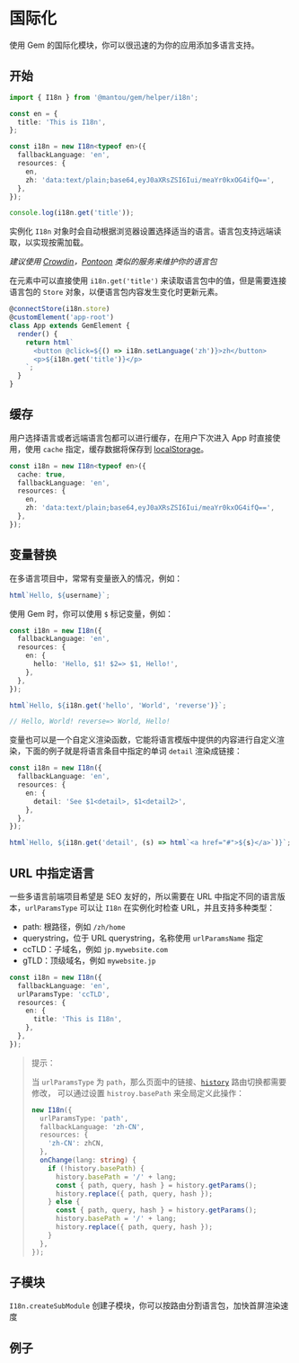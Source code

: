 # 国际化

使用 Gem 的国际化模块，你可以很迅速的为你的应用添加多语言支持。

## 开始

```ts
import { I18n } from '@mantou/gem/helper/i18n';

const en = {
  title: 'This is I18n',
};

const i18n = new I18n<typeof en>({
  fallbackLanguage: 'en',
  resources: {
    en,
    zh: 'data:text/plain;base64,eyJ0aXRsZSI6Iui/meaYr0kxOG4ifQ==',
  },
});

console.log(i18n.get('title'));
```

实例化 `I18n` 对象时会自动根据浏览器设置选择适当的语言。语言包支持远端读取，以实现按需加载。

_建议使用 [Crowdin](https://crowdin.com/)，[Pontoon](https://github.com/mozilla/pontoon/) 类似的服务来维护你的语言包_

在元素中可以直接使用 `i18n.get('title')` 来读取语言包中的值，但是需要连接语言包的 `Store` 对象，以便语言包内容发生变化时更新元素。

```ts 1
@connectStore(i18n.store)
@customElement('app-root')
class App extends GemElement {
  render() {
    return html`
      <button @click=${() => i18n.setLanguage('zh')}>zh</button>
      <p>${i18n.get('title')}</p>
    `;
  }
}
```

## 缓存

用户选择语言或者远端语言包都可以进行缓存，在用户下次进入 App 时直接使用，使用 `cache` 指定，缓存数据将保存到 [localStorage](https://developer.mozilla.org/en-US/docs/Web/API/Window/localStorage)。

```ts 2
const i18n = new I18n<typeof en>({
  cache: true,
  fallbackLanguage: 'en',
  resources: {
    en,
    zh: 'data:text/plain;base64,eyJ0aXRsZSI6Iui/meaYr0kxOG4ifQ==',
  },
});
```

## 变量替换

在多语言项目中，常常有变量嵌入的情况，例如：

```ts
html`Hello, ${username}`;
```

使用 Gem 时，你可以使用 `$` 标记变量，例如：

```ts
const i18n = new I18n({
  fallbackLanguage: 'en',
  resources: {
    en: {
      hello: 'Hello, $1! $2=> $1, Hello!',
    },
  },
});

html`Hello, ${i18n.get('hello', 'World', 'reverse')}`;

// Hello, World! reverse=> World, Hello!
```

变量也可以是一个自定义渲染函数，它能将语言模版中提供的内容进行自定义渲染，下面的例子就是将语言条目中指定的单词 `detail` 渲染成链接：

```ts
const i18n = new I18n({
  fallbackLanguage: 'en',
  resources: {
    en: {
      detail: 'See $1<detail>, $1<detail2>',
    },
  },
});

html`Hello, ${i18n.get('detail', (s) => html`<a href="#">${s}</a>`)}`;
```

## URL 中指定语言

一些多语言前端项目希望是 SEO 友好的，所以需要在 URL 中指定不同的语言版本，`urlParamsType` 可以让 `I18n` 在实例化时检查 URL，并且支持多种类型：

- path: 根路径，例如 `/zh/home`
- querystring，位于 URL querystring，名称使用 `urlParamsName` 指定
- ccTLD：子域名，例如 `jp.mywebsite.com`
- gTLD：顶级域名，例如 `mywebsite.jp`

```ts
const i18n = new I18n({
  fallbackLanguage: 'en',
  urlParamsType: 'ccTLD',
  resources: {
    en: {
      title: 'This is I18n',
    },
  },
});
```

> 提示：
>
> 当 `urlParamsType` 为 `path`，那么页面中的链接、[`history`](../../api/history) 路由切换都需要修改，
> 可以通过设置 `histroy.basePath` 来全局定义此操作：
>
> ```ts
> new I18n({
>   urlParamsType: 'path',
>   fallbackLanguage: 'zh-CN',
>   resources: {
>     'zh-CN': zhCN,
>   },
>   onChange(lang: string) {
>     if (!history.basePath) {
>       history.basePath = '/' + lang;
>       const { path, query, hash } = history.getParams();
>       history.replace({ path, query, hash });
>     } else {
>       const { path, query, hash } = history.getParams();
>       history.basePath = '/' + lang;
>       history.replace({ path, query, hash });
>     }
>   },
> });
> ```

## 子模块

`I18n.createSubModule` 创建子模块，你可以按路由分割语言包，加快首屏渲染速度



## 例子

<gbp-raw src="/src/examples/i18n/index.ts"></gbp-raw>
